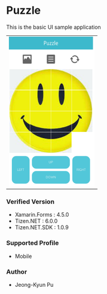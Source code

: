 # Puzzle

This is the basic UI sample application

<table>
<tr>
<td>
<center><img src='Puzzle.png' height=400></center>
</td>
</tr>
</table>

### Verified Version
* Xamarin.Forms : 4.5.0
* Tizen.NET : 6.0.0
* Tizen.NET.SDK : 1.0.9

### Supported Profile
* Mobile

### Author
* Jeong-Kyun Pu
